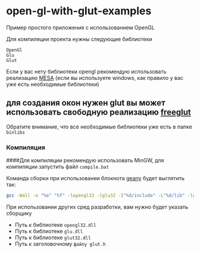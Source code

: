 # open-gl-with-glut-examples

Пример простого приложения с использованием OpenGL

Для компиляции проекта нужны следующие библиотеки

```
OpenGl
Glu
Glut
```

Если у вас нету библиотеки opengl рекомендую использовать реализацию [MESA](http://www.mesa3d.org/)
(если вы используете windows, как правило у вас уже есть необходимые библиотеки)

для создания окон нужен glut
вы может использовать свободную реализацию [freeglut](http://freeglut.sourceforge.net/)
---
Обратите внимание, что все необходимые библиотеки уже есть в папке ```binlibs```

### Компиляция

####Для компиляции рекомендую использовать MinGW, для компиляции запустить файл ```compile.bat```


Команда сборки при использовании блокнота [geany](http://www.geany.org/) будет выглятить так:
```bash
gcc -Wall -o "%e" "%f" -lopengl32 -lglu32 -I"%d/include" -L"%d/lib" -lglut32
```
При использовании других сред разработки, вам нужно будет указать сборщику 
* Путь к библиотеке ```opengl32.dll```
* Путь к библиотеке ```glu.dll```
* Путь к библиотеке ```glut32.dll```
* Путь к заголовочному ```файлу glut.h```
